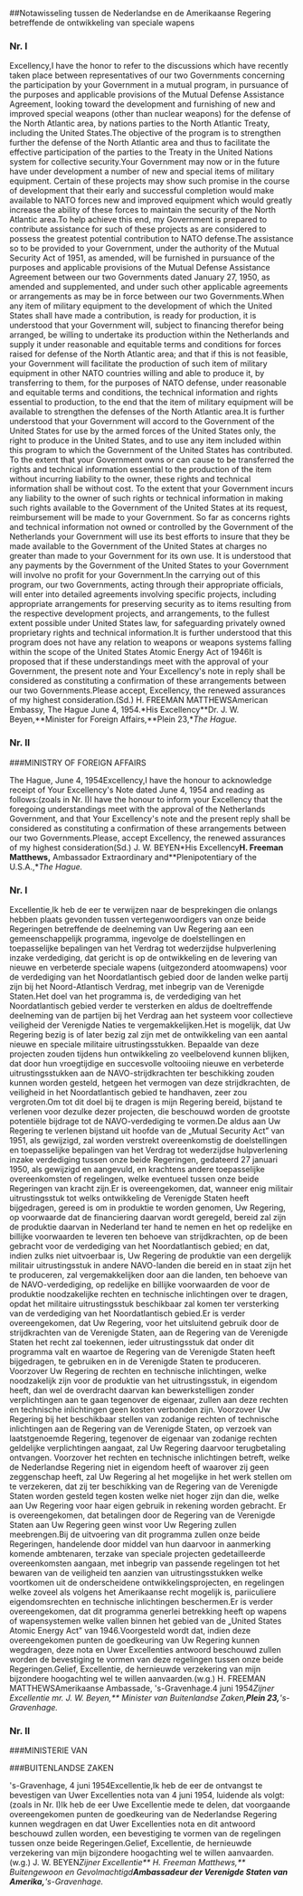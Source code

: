 <meta http-equiv='Content-Type' content='text/html; charset=utf-8' />

##Notawisseling tussen de Nederlandse en de Amerikaanse Regering betreffende de ontwikkeling van speciale wapens

### Nr.  I  

Excellency,I have the honor to refer to the discussions which have recently taken place between representatives of our two Governments concerning the participation by your Government in a mutual program, in pursuance of the purposes and applicable provisions of the Mutual Defense Assistance Agreement, looking toward the development and furnishing of new and improved special weapons (other than nuclear weapons) for the defense of the North Atlantic area, by nations parties to the North Atlantic Treaty, including the United States.The objective of the program is to strengthen further the defense of the North Atlantic area and thus to facilitate the effective participation of the parties to the Treaty in the United Nations system for collective security.Your Government may now or in the future have under development a number of new and special items of military equipment. Certain of these projects may show such promise in the course of development that their early and successful completion would make available to NATO forces new and improved equipment which would greatly increase the ability of these forces to maintain the security of the North Atlantic area.To help achieve this end, my Government is prepared to contribute assistance for such of these projects as are considered to possess the greatest potential contribution to NATO defense.The assistance so to be provided to your Government, under the authority of the Mutual Security Act of 1951, as amended, will be furnished in pursuance of the purposes and applicable provisions of the Mutual Defense Assistance Agreement between our two Governments dated January 27, 1950, as amended and supplemented, and under such other applicable agreements or arrangements as may be in force between our two Governments.When any item of military equipment to the development of which the United States shall have made a contribution, is ready for production, it is understood that your Government will, subject to financing therefor being arranged, be willing to undertake its production within the Netherlands and supply it under reasonable and equitable terms and conditions for forces raised for defense of the North Atlantic area; and that if this is not feasible, your Government will facilitate the production of such item of military equipment in other NATO countries willing and able to produce it, by transferring to them, for the purposes of NATO defense, under reasonable and equitable terms and conditions, the technical information and rights essential to production, to the end that the item of military equipment will be available to strengthen the defenses of the North Atlantic area.It is further understood that your Government will accord to the Government of the United States for use by the armed forces of the United States only, the right to produce in the United States, and to use any item included within this program to which the Government of the United States has contributed. To the extent that your Government owns or can cause to be transferred the rights and technical information essential to the production of the item without incurring liability to the owner, these rights and technical information shall be without cost. To the extent that your Government incurs any liability to the owner of such rights or technical information in making such rights available to the Government of the United States at its request, reimbursement will be made to your Government. So far as concerns rights and technical information not owned or controlled by the Government of the Netherlands your Government will use its best efforts to insure that they be made available to the Government of the United States at charges no greater than made to your Government for its own use. It is understood that any payments by the Government of the United States to your Government will involve no profit for your Government.In the carrying out of this program, our two Governments, acting through their appropriate officials, will enter into detailed agreements involving specific projects, including appropriate arrangements for preserving security as to items resulting from the respective development projects, and arrangements, to the fullest extent possible under United States law, for safeguarding privately owned proprietary rights and technical information.It is further understood that this program does not have any relation to weapons or weapons systems falling within the scope of the United States Atomic Energy Act of 1946It is proposed that if these understandings meet with the approval of your Government, the present note and Your Excellency's note in reply shall be considered as constituting a confirmation of these arrangements between our two Governments.Please accept, Excellency, the renewed assurances of my highest consideration.(Sd.) H. FREEMAN MATTHEWSAmerican Embassy, The Hague June 4, 1954.*His Excellency**Dr. J. W. Beyen,**Minister for Foreign Affairs,**Plein 23,**The Hague.*

### Nr.  II  

###MINISTRY OF FOREIGN AFFAIRS

The Hague, June 4, 1954Excellency,I have the honour to acknowledge receipt of Your Excellency's Note dated June 4, 1954 and reading as follows:(zoals in Nr. I)I have the honour to inform your Excellency that the foregoing understandings meet with the approval of the Netherlands Government, and that Your Excellency's note and the present reply shall be considered as constituting a confirmation of these arrangements between our two Governments.Please, accept Excellency, the renewed assurances of my highest consideration(Sd.) J. W. BEYEN*His Excellency**H. Freeman Matthews,** Ambassador Extraordinary and**Plenipotentiary of the U.S.A.,**The Hague.*

### Nr.  I  

Excellentie,Ik heb de eer te verwijzen naar de besprekingen die onlangs hebben plaats gevonden tussen vertegenwoordigers van onze beide Regeringen betreffende de deelneming van Uw Regering aan een gemeenschappelijk programma, ingevolge de doelstellingen en toepasselijke bepalingen van het Verdrag tot wederzijdse hulpverlening inzake verdediging, dat gericht is op de ontwikkeling en de levering van nieuwe en verbeterde speciale wapens (uitgezonderd atoomwapens) voor de verdediging van het Noordatlantisch gebied door de landen welke partij zijn bij het Noord-Atlantisch Verdrag, met inbegrip van de Verenigde Staten.Het doel van het programma is, de verdediging van het Noordatlantisch gebied verder te versterken en aldus de doeltreffende deelneming van de partijen bij het Verdrag aan het systeem voor collectieve veiligheid der Verenigde Naties te vergemakkelijken.Het is mogelijk, dat Uw Regering bezig is of later bezig zal zijn met de ontwikkeling van een aantal nieuwe en speciale militaire uitrustingsstukken. Bepaalde van deze projecten zouden tijdens hun ontwikkeling zo veelbelovend kunnen blijken, dat door hun vroegtijdige en succesvolle voltooiing nieuwe en verbeterde uitrustingsstukken aan de NAVO-strijdkrachten ter beschikking zouden kunnen worden gesteld, hetgeen het vermogen van deze strijdkrachten, de veiligheid in het Noordatlantisch gebied te handhaven, zeer zou vergroten.Om tot dit doel bij te dragen is mijn Regering bereid, bijstand te verlenen voor dezulke dezer projecten, die beschouwd worden de grootste potentiële bijdrage tot de NAVO-verdediging te vormen.De aldus aan Uw Regering te verlenen bijstand uit hoofde van de „Mutual Security Act” van 1951, als gewijzigd, zal worden verstrekt overeenkomstig de doelstellingen en toepasselijke bepalingen van het Verdrag tot wederzijdse hulpverlening inzake verdediging tussen onze beide Regeringen, gedateerd 27 januari 1950, als gewijzigd en aangevuld, en krachtens andere toepasselijke overeenkomsten of regelingen, welke eventueel tussen onze beide Regeringen van kracht zijn.Er is overeengekomen, dat, wanneer enig militair uitrustingsstuk tot welks ontwikkeling de Verenigde Staten heeft bijgedragen, gereed is om in produktie te worden genomen, Uw Regering, op voorwaarde dat de financiering daarvan wordt geregeld, bereid zal zijn de produktie daarvan in Nederland ter hand te nemen en het op redelijke en billijke voorwaarden te leveren ten behoeve van strijdkrachten, op de been gebracht voor de verdediging van het Noordatlantisch gebied; en dat, indien zulks niet uitvoerbaar is, Uw Regering de produktie van een dergelijk militair uitrustingsstuk in andere NAVO-landen die bereid en in staat zijn het te produceren, zal vergemakkelijken door aan die landen, ten behoeve van de NAVO-verdediging, op redelijke en billijke voorwaarden de voor de produktie noodzakelijke rechten en technische inlichtingen over te dragen, opdat het militaire uitrustingsstuk beschikbaar zal komen ter versterking van de verdediging van het Noordatlantisch gebied.Er is verder overeengekomen, dat Uw Regering, voor het uitsluitend gebruik door de strijdkrachten van de Verenigde Staten, aan de Regering van de Verenigde Staten het recht zal toekennen, ieder uitrustingsstuk dat onder dit programma valt en waartoe de Regering van de Verenigde Staten heeft bijgedragen, te gebruiken en in de Verenigde Staten te produceren. Voorzover Uw Regering de rechten en technische inlichtingen, welke noodzakelijk zijn voor de produktie van het uitrustingsstuk, in eigendom heeft, dan wel de overdracht daarvan kan bewerkstelligen zonder verplichtingen aan te gaan tegenover de eigenaar, zullen aan deze rechten en technische inlichtingen geen kosten verbonden zijn. Voorzover Uw Regering bij het beschikbaar stellen van zodanige rechten of technische inlichtingen aan de Regering van de Verenigde Staten, op verzoek van laatstgenoemde Regering, tegenover de eigenaar van zodanige rechten geldelijke verplichtingen aangaat, zal Uw Regering daarvoor terugbetaling ontvangen. Voorzover het rechten en technische inlichtingen betreft, welke de Nederlandse Regering niet in eigendom heeft of waarover zij geen zeggenschap heeft, zal Uw Regering al het mogelijke in het werk stellen om te verzekeren, dat zij ter beschikking van de Regering van de Verenigde Staten worden gesteld tegen kosten welke niet hoger zijn dan die, welke aan Uw Regering voor haar eigen gebruik in rekening worden gebracht. Er is overeengekomen, dat betalingen door de Regering van de Verenigde Staten aan Uw Regering geen winst voor Uw Regering zullen meebrengen.Bij de uitvoering van dit programma zullen onze beide Regeringen, handelende door middel van hun daarvoor in aanmerking komende ambtenaren, terzake van speciale projecten gedetailleerde overeenkomsten aangaan, met inbegrip van passende regelingen tot het bewaren van de veiligheid ten aanzien van uitrustingsstukken welke voortkomen uit de onderscheidene ontwikkelingsprojecten, en regelingen welke zoveel als volgens het Amerikaanse recht mogelijk is, pariiculiere eigendomsrechten en technische inlichtingen beschermen.Er is verder overeengekomen, dat dit programma generlei betrekking heeft op wapens of wapensystemen welke vallen binnen het gebied van de „United States Atomic Energy Act” van 1946.Voorgesteld wordt dat, indien deze overeengekomen punten de goedkeuring van Uw Regering kunnen wegdragen, deze nota en Uwer Excellenties antwoord beschouwd zullen worden de bevestiging te vormen van deze regelingen tussen onze beide Regeringen.Gelief, Excellentie, de hernieuwde verzekering van mijn bijzondere hoogachting wel te willen aanvaarden.(w.g.) H. FREEMAN MATTHEWSAmerikaanse Ambassade, 's-Gravenhage.4 juni 1954*Zijner Excellentie mr. J. W. Beyen,** Minister van Buitenlandse Zaken,**Plein 23,**'s-Gravenhage.*

### Nr.  II  

###MINISTERIE VAN

###BUITENLANDSE ZAKEN

's-Gravenhage, 4 juni 1954Excellentie,Ik heb de eer de ontvangst te bevestigen van Uwer Excellenties nota van 4 juni 1954, luidende als volgt:(zoals in Nr. I)Ik heb de eer Uwe Excellentie mede te delen, dat voorgaande overeengekomen punten de goedkeuring van de Nederlandse Regering kunnen wegdragen en dat Uwer Excellenties nota en dit antwoord beschouwd zullen worden, een bevestiging te vormen van de regelingen tussen onze beide Regeringen.Gelief, Excellentie, de hernieuwde verzekering van mijn bijzondere hoogachting wel te willen aanvaarden.(w.g.) J. W. BEYEN*Zijner Excellentie** H. Freeman Matthews,** Buitengewoon en Gevolmachtigd**Ambassadeur der Verenigde Staten van Amerika,**'s-Gravenhage.*
